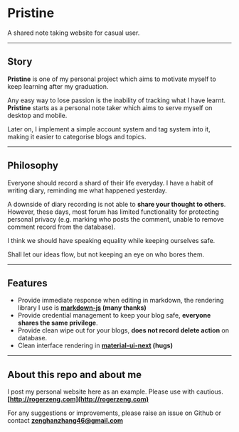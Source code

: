 # Pristine
A shared note taking website for casual user.

---
## Story
**Pristine** is one of my personal project which aims to motivate myself to keep learning after my graduation.

Any easy way to lose passion is the inability of tracking what I have learnt. **Pristine** starts as a personal note taker which aims to serve myself on desktop and mobile.

Later on, I implement a simple account system and tag system into it, making it easier to categorise blogs and topics.

---
## Philosophy
Everyone should record a shard of their life everyday. I have a habit of writing diary, reminding me what happened yesterday.

A downside of diary recording is not able to **share your thought to others**. However, these days, most forum has limited functionality for protecting personal privacy (e.g. marking who posts the comment, unable to remove comment record from the database).

I think we should have speaking equality while keeping ourselves safe.

Shall let our ideas flow, but not keeping an eye on who bores them.

---
## Features
- Provide immediate response when editing in markdown, the rendering library I use is **[markdown-js](https://github.com/evilstreak/markdown-js) (many thanks)** 
- Provide credential management to keep your blog safe, **everyone shares the same privilege**.
- Provide clean wipe out for your blogs, **does not record delete action** on database.
- Clean interface rendering in **[material-ui-next](https://material-ui-next.com/) (hugs)**

---
## About this repo and about me
I post my personal website here as an example. Please use with cautious. **[http://rogerzeng.com](http://rogerzeng.com)**

For any suggestions or improvements, please raise an issue on Github or contact **[zenghanzhang46@gmail.com](mailto://zenghanzhang46@gmail.com)**